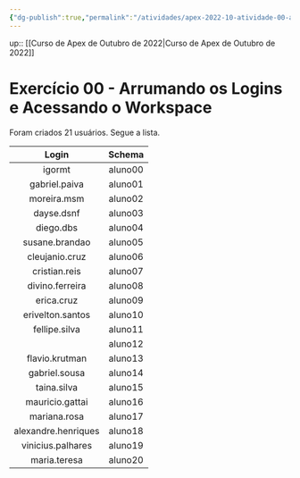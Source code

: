 ```yaml
---
{"dg-publish":true,"permalink":"/atividades/apex-2022-10-atividade-00-arrumando-os-logins/","dgHomeLink":true,"dgPassFrontmatter":false}
---
```


up:: [[Curso de Apex de Outubro de 2022|Curso de Apex de Outubro de 2022]]

# Exercício 00 - Arrumando os Logins e Acessando o Workspace

Foram criados 21 usuários. Segue a lista.

|        Login        | Schema  |
|:-------------------:|:-------:|
|       igormt        | aluno00 |
|    gabriel.paiva    | aluno01 |
|     moreira.msm     | aluno02 |
|     dayse.dsnf      | aluno03 |
|      diego.dbs      | aluno04 |
|   susane.brandao    | aluno05 |
|   cleujanio.cruz    | aluno06 |
|    cristian.reis    | aluno07 |
|   divino.ferreira   | aluno08 |
|     erica.cruz      | aluno09 |
|  erivelton.santos   | aluno10 |
|    fellipe.silva    | aluno11 |
|                     | aluno12 |
|   flavio.krutman    | aluno13 |
|    gabriel.sousa    | aluno14 |
|     taina.silva     | aluno15 |
|   mauricio.gattai   | aluno16 |
|    mariana.rosa     | aluno17 |
| alexandre.henriques | aluno18 |
|  vinicius.palhares  | aluno19 |
|    maria.teresa     | aluno20 |

